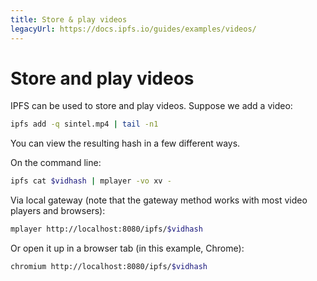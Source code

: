```yaml
---
title: Store & play videos
legacyUrl: https://docs.ipfs.io/guides/examples/videos/
---
```


# Store and play videos

IPFS can be used to store and play videos. Suppose we add a video:

```bash
ipfs add -q sintel.mp4 | tail -n1
```

You can view the resulting hash in a few different ways.

On the command line:

```bash
ipfs cat $vidhash | mplayer -vo xv -
```

Via local gateway (note that the gateway method works with most video players and browsers):

```bash
mplayer http://localhost:8080/ipfs/$vidhash
```

Or open it up in a browser tab (in this example, Chrome):

```bash
chromium http://localhost:8080/ipfs/$vidhash
```
